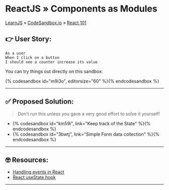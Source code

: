 # ReactJS » Components as Modules
[LearnJS](../../../README.md) » [CodeSandbox.io](../../README.md) » [React 101](../README.md)

## 👉 User Story:

```
As a user
When I click on a button
I should see a counter increase its value
```

You can try things out directly on this sandbox:  

{% codesandbox id="m9i3o", editorsize="60" %}{% endcodesandbox %}

---

## ✅ Proposed Solution:

> Don't run this unless you gave a very good effort to solve it yourself!

- {% codesandbox id="km59i", link="Keep track of the State" %}{% endcodesandbox %}
- {% codesandbox id="3bwtj", link="Simple Form data collection" %}{% endcodesandbox %}


---

## 🤓 Resources:

- [Handling events in React](https://reactjs.org/docs/handling-events.html)
- [React useState hook](https://reactjs.org/docs/hooks-state.html)

---
